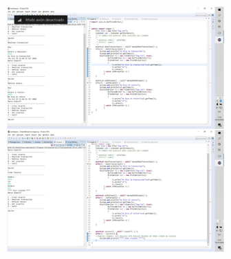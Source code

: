 ![Alt text](./imagen/IMAGEN1.jfif?raw=true "aspecto funcionando") 
![Alt text](./imagen/IMAGEN2.jfif?raw=true "aspecto funcionando") 
